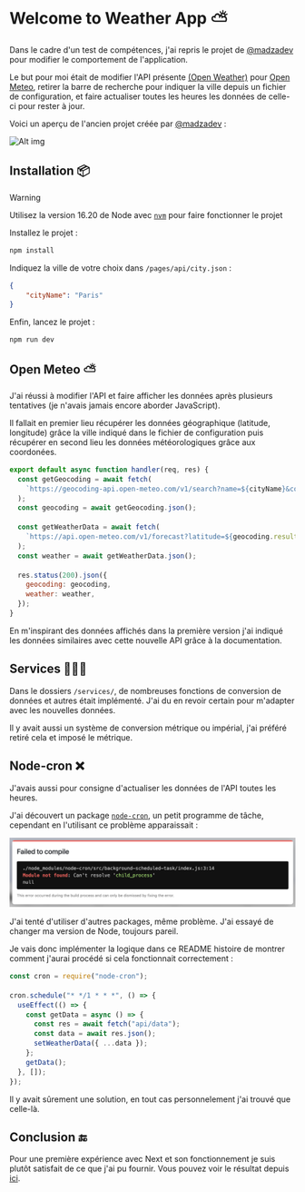 # Welcome to Weather App ⛅️

Dans le cadre d'un test de compétences, j'ai repris le projet de [@madzadev](https://github.com/madzadev/weather-app) pour modifier le comportement de l'application.

Le but pour moi était de modifier l'API présente [(Open Weather)](https://openweathermap.org/) pour [Open Meteo](https://open-meteo.com/en/docs), retirer la barre de recherche pour indiquer la ville depuis un fichier de configuration, et faire actualiser toutes les heures les données de celle-ci pour rester à jour.

Voici un aperçu de l'ancien projet créée par [@madzadev](https://github.com/madzadev/weather-app) :

![Alt img](https://images.ctfassets.net/zlsyc9paq6sa/3uBrJ07WSM40FpolgjInHY/7d886cb4187b52194bf9b63c183a1d3a/1627637330_x.gif)

## Installation 📦

> [!WARNING]
> Utilisez la version 16.20 de Node avec [`nvm`](https://github.com/nvm-sh/nvm) pour faire fonctionner le projet

Installez le projet :

```bash
npm install
```

Indiquez la ville de votre choix dans `/pages/api/city.json` :

```json
{
    "cityName": "Paris"
}
```

Enfin, lancez le projet :

```bash
npm run dev
```

## Open Meteo ⛅️

J'ai réussi à modifier l'API et faire afficher les données après plusieurs tentatives (je n'avais jamais encore aborder JavaScript).

Il fallait en premier lieu récupérer les données géographique (latitude, longitude) grâce la ville indiqué dans le fichier de configuration puis récupérer en second lieu les données météorologiques grâce aux coordonées.

```js
export default async function handler(req, res) {
  const getGeocoding = await fetch(
    `https://geocoding-api.open-meteo.com/v1/search?name=${cityName}&count=1&language=fr&format=json`
  );
  const geocoding = await getGeocoding.json();

  const getWeatherData = await fetch(
    `https://api.open-meteo.com/v1/forecast?latitude=${geocoding.results[0].latitude}&longitude=${geocoding.results[0].longitude}&hourly=temperature_2m,relative_humidity_2m,visibility,wind_speed_10m,wind_direction_10m,weather_code&daily=sunrise,sunset&timeformat=unixtime&timezone=auto&forecast_days=1`
  );
  const weather = await getWeatherData.json();

  res.status(200).json({
    geocoding: geocoding,
    weather: weather,
  });
}
```

En m'inspirant des données affichés dans la première version j'ai indiqué les données similaires avec cette nouvelle API grâce à la documentation.

## Services 👷🏾‍♂️

Dans le dossiers `/services/`, de nombreuses fonctions de conversion de données et autres était implémenté. J'ai du en revoir certain pour m'adapter avec les nouvelles données.

Il y avait aussi un système de conversion métrique ou impérial, j'ai préféré retiré cela et imposé le métrique.

## Node-cron ❌

J'avais aussi pour consigne d'actualiser les données de l'API toutes les heures.

J'ai découvert un package [`node-cron`](https://www.npmjs.com/package/node-cron), un petit programme de tâche, cependant en l'utilisant ce problème apparaissait :

![Alt img](public/child_process.png)

J'ai tenté d'utiliser d'autres packages, même problème. J'ai essayé de changer ma version de Node, toujours pareil.

Je vais donc implémenter la logique dans ce README histoire de montrer comment j'aurai procédé si cela fonctionnait correctement :

```js
const cron = require("node-cron");

cron.schedule("* */1 * * *", () => {
  useEffect(() => {
    const getData = async () => {
      const res = await fetch("api/data");
      const data = await res.json();
      setWeatherData({ ...data });
    };
    getData();
  }, []);
});
```
Il y avait sûrement une solution, en tout cas personnelement j'ai trouvé que celle-là.

## Conclusion 🔚

Pour une première expérience avec Next et son fonctionnement je suis plutôt satisfait de ce que j'ai pu fournir. Vous pouvez voir le résultat depuis [ici](<https://weatherapp-you-dev.vercel.app>).
